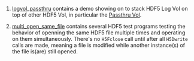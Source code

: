 1. [logvol_passthru](./logvol_passthru) contains a demo showing on to stack HDF5 Log Vol on top of other HDF5 Vol, in particular
the [Passthru Vol](https://github.com/HDFGroup/hdf5/blob/develop/src/H5VLpassthru.c).

2. [multi_open_same_file](./multi_open_same_file/) contains several HDF5 test programs testing the behavior of openning the same HDF5 file multiple times and operating on them simultaneously. There's no `H5Fclose` call until after all `H5Dwrite` calls are made, meaning a file is modified while another instance(s) of the file is(are) still opened.
